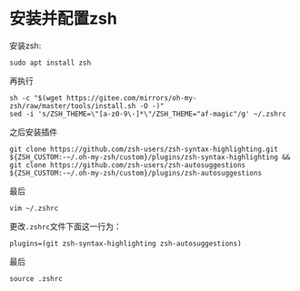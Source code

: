 # 安装并配置zsh
安装zsh:
```
sudo apt install zsh
```
再执行
```
sh -c "$(wget https://gitee.com/mirrors/oh-my-zsh/raw/master/tools/install.sh -O -)"
sed -i 's/ZSH_THEME=\"[a-z0-9\-]*\"/ZSH_THEME="af-magic"/g' ~/.zshrc
```
之后安装插件
```
git clone https://github.com/zsh-users/zsh-syntax-highlighting.git ${ZSH_CUSTOM:-~/.oh-my-zsh/custom}/plugins/zsh-syntax-highlighting && git clone https://github.com/zsh-users/zsh-autosuggestions ${ZSH_CUSTOM:-~/.oh-my-zsh/custom}/plugins/zsh-autosuggestions
```
最后
```
vim ~/.zshrc
```
更改```.zshrc```文件下面这一行为：
```
plugins=(git zsh-syntax-highlighting zsh-autosuggestions)
```
最后
```
source .zshrc
```

